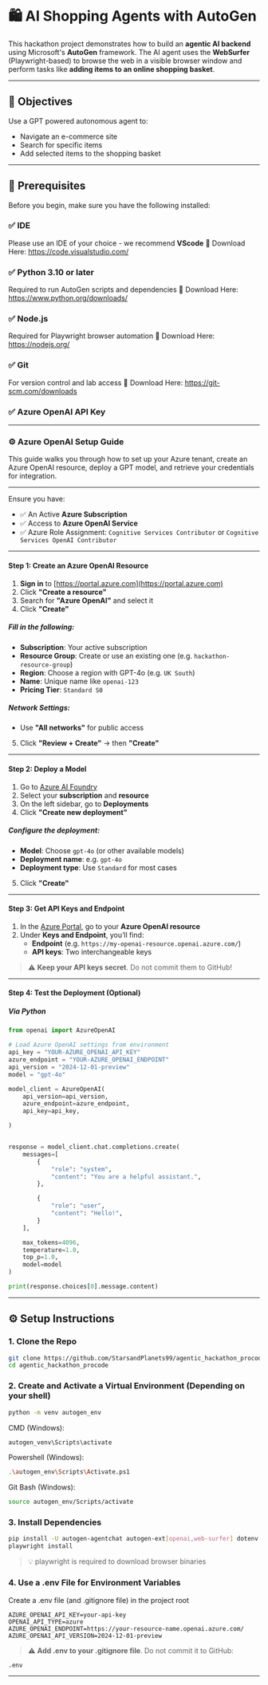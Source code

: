 # 🛍️ AI Shopping Agents with AutoGen

This hackathon project demonstrates how to build an **agentic AI backend** using Microsoft's **AutoGen** framework. The AI agent uses the **WebSurfer** (Playwright-based) to browse the web in a visible browser window and perform tasks like **adding items to an online shopping basket**.

---

## 📌 Objectives

Use a GPT powered autonomous agent to:
- Navigate an e-commerce site
- Search for specific items
- Add selected items to the shopping basket

---

## 🧰 Prerequisites

Before you begin, make sure you have the following installed:

### ✅ IDE
Please use an IDE of your choice - we recommend **VScode**
🔗 Download Here: https://code.visualstudio.com/

### ✅ Python 3.10 or later
Required to run AutoGen scripts and dependencies
🔗 Download Here: https://www.python.org/downloads/

### ✅ Node.js
Required for Playwright browser automation
🔗 Download Here: https://nodejs.org/

### ✅ Git
For version control and lab access
🔗 Download Here: https://git-scm.com/downloads

### ✅ Azure OpenAI API Key
---
### ⚙️ Azure OpenAI Setup Guide 

This guide walks you through how to set up your Azure tenant, create an Azure OpenAI resource, deploy a GPT model, and retrieve your credentials for integration.

---

Ensure you have:

- ✅ An Active **Azure Subscription**
- ✅ Access to **Azure OpenAI Service** 
- ✅ Azure Role Assignment: `Cognitive Services Contributor` or `Cognitive Services OpenAI Contributor`

---

#### Step 1: Create an Azure OpenAI Resource

1. **Sign in** to [https://portal.azure.com](https://portal.azure.com)
2. Click **"Create a resource"**
3. Search for **"Azure OpenAI"** and select it
4. Click **"Create"**

##### Fill in the following:

- **Subscription**: Your active subscription  
- **Resource Group**: Create or use an existing one (e.g. `hackathon-resource-group`)  
- **Region**: Choose a region with GPT-4o (e.g. `UK South`)  
- **Name**: Unique name like `openai-123`  
- **Pricing Tier**: `Standard S0`  

##### Network Settings:

- Use **"All networks"** for public access

5. Click **"Review + Create"** → then **"Create"**

---

#### Step 2: Deploy a Model

1. Go to [Azure AI Foundry](https://oai.azure.com/)
2. Select your **subscription** and **resource**
3. On the left sidebar, go to **Deployments**
4. Click **"Create new deployment"**

##### Configure the deployment:

- **Model**: Choose `gpt-4o` (or other available models)
- **Deployment name**: e.g. `gpt-4o`
- **Deployment type**: Use `Standard` for most cases

5. Click **"Create"**

---

#### Step 3: Get API Keys and Endpoint

1. In the [Azure Portal](https://portal.azure.com), go to your **Azure OpenAI resource**
2. Under **Keys and Endpoint**, you’ll find:
   - **Endpoint** (e.g. `https://my-openai-resource.openai.azure.com/`)
   - **API keys**: Two interchangeable keys

> ⚠️ **Keep your API keys secret**. Do not commit them to GitHub!

---

#### Step 4: Test the Deployment (Optional)

##### Via Python

```python
from openai import AzureOpenAI 

# Load Azure OpenAI settings from environment 
api_key = "YOUR-AZURE_OPENAI_API_KEY" 
azure_endpoint = "YOUR-AZURE_OPENAI_ENDPOINT" 
api_version = "2024-12-01-preview" 
model = "gpt-4o" 

model_client = AzureOpenAI( 
    api_version=api_version, 
    azure_endpoint=azure_endpoint, 
    api_key=api_key, 

) 


response = model_client.chat.completions.create( 
    messages=[ 
        { 
            "role": "system", 
            "content": "You are a helpful assistant.", 
        }, 

        { 
            "role": "user", 
            "content": "Hello!", 
        } 
    ], 

    max_tokens=4096, 
    temperature=1.0, 
    top_p=1.0, 
    model=model 
) 

print(response.choices[0].message.content) 

```

-----

## ⚙️ Setup Instructions

### 1. Clone the Repo

```bash
git clone https://github.com/StarsandPlanets99/agentic_hackathon_procode.git
cd agentic_hackathon_procode
```

### 2. Create and Activate a Virtual Environment (Depending on your shell)

```bash
python -m venv autogen_env
```
CMD (Windows):
```bash  
autogen_venv\Scripts\activate  
```
Powershell (Windows):
```bash 
.\autogen_env\Scripts\Activate.ps1
```
Git Bash (Windows):
```bash 
source autogen_env/Scripts/activate
```

### 3. Install Dependencies
```bash
pip install -U autogen-agentchat autogen-ext[openai,web-surfer] dotenv
playwright install
```
>💡 playwright is required to download browser binaries

### 4. Use a .env File for Environment Variables

Create a .env file (and .gitignore file) in the project root

```env
AZURE_OPENAI_API_KEY=your-api-key
OPENAI_API_TYPE=azure
AZURE_OPENAI_ENDPOINT=https://your-resource-name.openai.azure.com/
AZURE_OPENAI_API_VERSION=2024-12-01-preview
```
> ⚠️ **Add .env to your .gitignore file**. Do not commit it to GitHub:
```bash
.env
```

---
